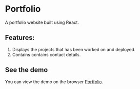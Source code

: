 # Portfolio

A portfolio website built using React. 

## Features:
1. Displays the projects that has been worked on and deployed.
2. Contains contains contact details.

## See the demo

You can view the demo on the browser [Portfolio](https://ezinne-portfolio.netlify.app/).

